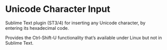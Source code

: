 # Unicode Character Input

Sublime Text plugin (ST3/4) for inserting any Unicode character,
by entering its hexadecimal code.

Provides the Ctrl-Shift-U functionality that’s available under Linux but not in Sublime Text.
